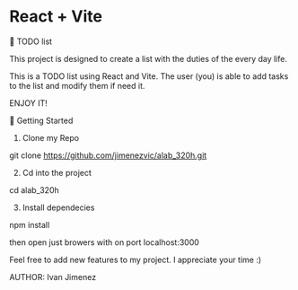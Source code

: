 # React + Vite

📖 TODO list 

This project is designed to create a list with the 
duties of the every day life.

This is a TODO list using React and Vite. 
The user (you) is able to add tasks to the list and modify them if need it.

ENJOY IT!

📝 Getting Started

1. Clone my Repo

git clone https://github.com/jimenezvic/alab_320h.git

2. Cd into the project

cd alab_320h

3. Install dependecies

 npm install

then open just browers with on port localhost:3000

Feel free to add new features to my project. I appreciate your time :)

AUTHOR: 
Ivan Jimenez